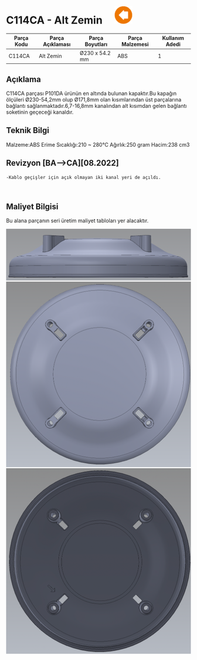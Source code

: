 # C114CA - Alt Zemin   &nbsp; &nbsp; [![](../Diğer/2D/left.png)](../../P101DA-Base/Readme.md)

 Parça Kodu | Parça Açıklaması | Parça Boyutları | Parça Malzemesi | Kullanım Adedi |
| ---------- | ---------------- | --------------- | --------------- | -------------- |
| C114CA     | Alt Zemin       | Ø230 x 54.2 mm | ABS             | 1|

## Açıklama
C114CA parçası P101DA ürünün en altında bulunan kapaktır.Bu kapağın ölçüleri Ø230-54,2mm olup Ø171,8mm olan kısımlarından üst parçalarına bağlantı sağlanmaktadır.6,7-16,8mm kanalından alt kısımdan gelen bağlantı soketinin geçeceği kanaldır.

## Teknik Bilgi
Malzeme:ABS Erime Sıcaklığı:210 ~ 280℃ Ağırlık:250 gram Hacim:238 cm3 

## Revizyon \[BA-->CA][08.2022]

    -Kablo geçişler için açık olmayan iki kanal yeri de açıldı.
</br>

## Maliyet Bilgisi
Bu alana parçanın seri üretim maliyet tabloları yer alacaktır.


![](2D/1.png)
![](2D/2.png)
![](2D/3.png)